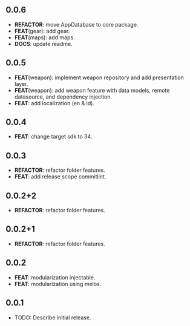 ## 0.0.6

 - **REFACTOR**: move AppDatabase to core package.
 - **FEAT**(gear): add gear.
 - **FEAT**(maps): add maps.
 - **DOCS**: update readme.

## 0.0.5

 - **FEAT**(weapon): implement weapon repository and add presentation layer.
 - **FEAT**(weapon): add weapon feature with data models, remote datasource, and dependency injection.
 - **FEAT**: add localization (en & id).

## 0.0.4

 - **FEAT**: change target sdk to 34.

## 0.0.3

 - **REFACTOR**: refactor folder features.
 - **FEAT**: add release scope commitlint.

## 0.0.2+2

 - **REFACTOR**: refactor folder features.

## 0.0.2+1

 - **REFACTOR**: refactor folder features.

## 0.0.2

 - **FEAT**: modularization injectable.
 - **FEAT**: modularization using melos.

## 0.0.1

* TODO: Describe initial release.
